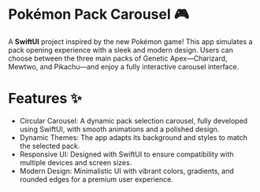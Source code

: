 # Pokémon Pack Carousel 🎮

A **SwiftUI** project inspired by the new Pokémon game! This app simulates a pack opening experience with a sleek and modern design. Users can choose between the three main packs of Genetic Apex—Charizard, Mewtwo, and Pikachu—and enjoy a fully interactive carousel interface.

# Features ✨
- Circular Carousel: A dynamic pack selection carousel, fully developed using SwiftUI, with smooth animations and a polished design.
- Dynamic Themes: The app adapts its background and styles to match the selected pack.
- Responsive UI: Designed with SwiftUI to ensure compatibility with multiple devices and screen sizes.
- Modern Design: Minimalistic UI with vibrant colors, gradients, and rounded edges for a premium user experience.
